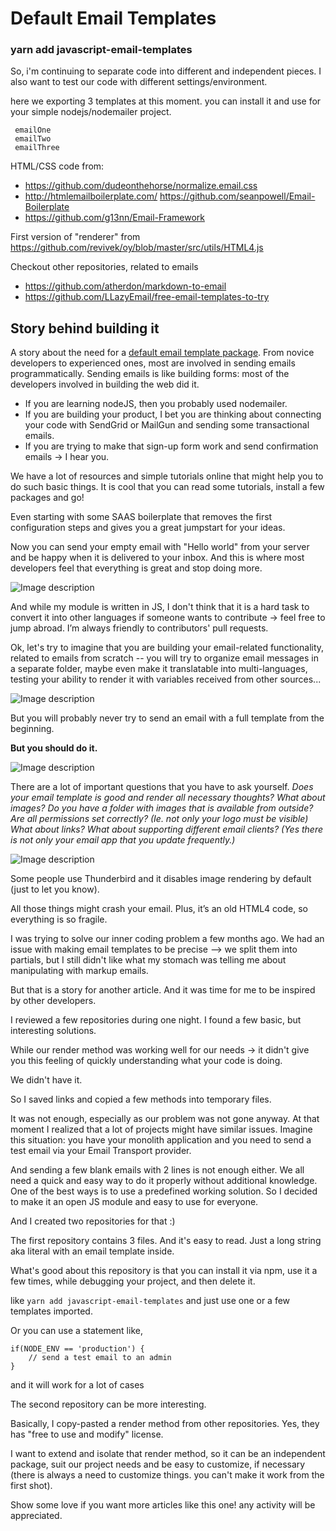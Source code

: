 # Default Email Templates

### yarn add javascript-email-templates

So, i'm continuing to separate code into different and independent pieces.
I also want to test our code with different settings/environment.

here we exporting 3 templates at this moment. you can install it and use for your simple nodejs/nodemailer project.
```
 emailOne
 emailTwo    
 emailThree
```


HTML/CSS code from:
-  https://github.com/dudeonthehorse/normalize.email.css
- http://htmlemailboilerplate.com/
 https://github.com/seanpowell/Email-Boilerplate
- https://github.com/g13nn/Email-Framework


First version of "renderer" from https://github.com/revivek/oy/blob/master/src/utils/HTML4.js


Checkout other repositories, related to emails
- https://github.com/atherdon/markdown-to-email
- https://github.com/LLazyEmail/free-email-templates-to-try


## Story behind building it

A story about the need for a [default email template package](https://github.com/LLazyEmail/default-email-template).
From novice developers to experienced ones, most are involved in sending emails programmatically. Sending emails is like building forms: most of the developers involved in building the web did it.

- If you are learning nodeJS, then you probably used nodemailer.
- If you are building your product, I bet you are thinking about connecting your code with SendGrid or MailGun and sending some transactional emails.
- If you are trying to make that sign-up form work and send confirmation emails -> I hear you.

We have a lot of resources and simple tutorials online that might help you to do such basic things. It is cool that you can read some tutorials, install a few packages and go! 

Even starting with some SAAS boilerplate that removes the first configuration steps and gives you a great jumpstart for your ideas.

Now you can send your empty email with "Hello world" from your server and be happy when it is delivered to your inbox. And this is where most developers feel that everything is great and stop doing more.

![Image description](https://dev-to-uploads.s3.amazonaws.com/uploads/articles/j75251dyexl69wltd3m0.png)

And while my module is written in JS, I don't think that it is a hard task to convert it into other languages if someone wants to contribute -> feel free to jump abroad. I’m always friendly to contributors' pull requests.


Ok, let's try to imagine that you are building your email-related functionality, related to emails from scratch -- you will try to organize email messages in a separate folder, maybe even make it translatable into multi-languages, testing your ability to render it with variables received from other sources...


![Image description](https://dev-to-uploads.s3.amazonaws.com/uploads/articles/z0wyf5qjj04719a7svvq.png)
 

But you will probably never try to send an email with a full template from the beginning.

**But you should do it.** 

![Image description](https://dev-to-uploads.s3.amazonaws.com/uploads/articles/a99g4067ltz8jqzao2ay.png)


There are a lot of important questions that you have to ask yourself.
_Does your email template is good and render all necessary thoughts?_
_What about images? Do you have a folder with images that is available from outside?_
_Are all permissions set correctly? (Ie. not only your logo must be visible)_
_What about links?_
_What about supporting different email clients? (Yes there is not only your email app that you update frequently.)_
 
![Image description](https://dev-to-uploads.s3.amazonaws.com/uploads/articles/mhrexk9s1f5jsyk4o1dz.png)
 

Some people use Thunderbird and it disables image rendering by default (just to let you know). 

All those things might crash your email. Plus, it’s an old HTML4 code, so everything is so fragile.


I was trying to solve our inner coding problem a few months ago. We had an issue with making email templates to be precise --> we split them into partials, but I still didn't like what my stomach was telling me about manipulating with markup emails.

But that is a story for another article. And it was time for me to be inspired by other developers.

I reviewed a few repositories during one night. I found a few basic, but interesting solutions.

While our render method was working well for our needs -> it didn't give you this feeling of quickly understanding what your code is doing.

We didn't have it.

So I saved links and copied a few methods into temporary files.

It was not enough, especially as our problem was not gone anyway. At that moment I realized that a lot of projects might have similar issues. Imagine this situation: you have your monolith application and you need to send a test email via your Email Transport provider.

And sending a few blank emails with 2 lines is not enough either. We all need a quick and easy way to do it properly without additional knowledge. One of the best ways is to use a predefined working solution. So I decided to make it an open JS module and easy to use for everyone.

And I created two repositories for that :)

The first repository contains 3 files. And it's easy to read. Just a long string aka literal with an email template inside.

What's good about this repository is that you can install it via npm, use it a few times, while debugging your project, and then delete it.

like `yarn add javascript-email-templates` and just use one or a few templates imported.

Or you can use a statement like,

```
if(NODE_ENV == 'production') {
	// send a test email to an admin
}
```

and it will work for a lot of cases

The second repository can be more interesting.

Basically, I copy-pasted a render method from other repositories. Yes, they has "free to use and modify" license.

I want to extend and isolate that render method, so it can be an independent package, suit our project needs and be easy to customize, if necessary (there is always a need to customize things. you can't make it work from the first shot).

Show some love if you want more articles like this one! any activity will be appreciated.
